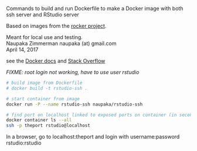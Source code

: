 Commands to build and run Dockerfile to make a Docker image with both ssh server and RStudio server

Based on images from the [rocker project](https://hub.docker.com/r/rocker/rstudio/).

Meant for local use and testing.    
Naupaka Zimmerman naupaka (at) gmail.com   
April 14, 2017   

see the [Docker docs](https://docs.docker.com/engine/examples/running_ssh_service/) and
[Stack Overflow](https://serverfault.com/questions/685697/multiple-commands-in-docker-cmd-directive)

*FIXME: root login not working, have to use user rstudio*

```sh
# build image from Dockerfile
# docker build -t rstudio-ssh .

# start container from image
docker run -P --name rstudio-ssh naupaka/rstudio-ssh

# find port on localhost linked to exposed ports on container (in second terminal) and connect
docker container ls --all
ssh -p theport rstudio@localhost
```

In a browser, go to localhost:theport and login with username:password
rstudio:rstudio

